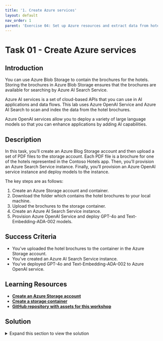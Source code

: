 ```yaml
---
title: '1. Create Azure services'
layout: default
nav_order: 1
parent: 'Exercise 04: Set up Azure resources and extract data from hotel brochures'
---
```


# Task 01 - Create Azure services

<!--- Estimated time: 7 minutes---> 

## Introduction

You can use Azure Blob Storage to contain the brochures for the hotels. Storing the brochures in Azure Blob Storage ensures that the brochures are available for searching by Azure AI Search Service.

Azure AI services is a set of cloud-based APIs that you can use in AI applications and data flows. This lab uses Azure OpenAI Service and Azure AI Search to scan and index the data from the hotel brochures. 

Azure OpenAI services allow you to deploy a variety of large language models so that you can enhance applications by adding AI capabilities.

## Description

In this task, you’ll create an Azure Blog Storage account and then upload a set of PDF files to the storage account. Each PDF file is a brochure for one of the hotels represented in the Contoso Hotels app. Then, you’ll provision an Azure Search Service instance. Finally, you’ll provision an Azure OpenAI service instance and deploy models to the instance. 

The key steps are as follows:

1. Create an Azure Storage account and container.
1. Download the folder which contains the hotel brochures to your local machine.
1. Upload the brochures to the storage container.
1. Create an Azure AI Search Service instance.
1. Provision Azure OpenAI Service and deploy GPT-4o and Text-Embedding-ADA-002 models.


## Success Criteria

- You’ve uploaded the hotel brochures to the container in the Azure Storage account. 
- You’ve created an Azure AI Search Service instance.
- You’ve deployed GPT-4o and Text-Embedding-ADA-002 to Azure OpenAI service.

## Learning Resources

- [**Create an Azure Storage account**](https://learn.microsoft.com/en-us/training/modules/create-azure-storage-account/ )
- [**Create a storage container**](https://learn.microsoft.com/en-us/training/modules/create-azure-storage-account/5-exercise-create-a-storage-account)
- [**GitHub repository with assets for this workshop**](https://github.com/microsoft/TechExcel-Modernize-applications-to-be-AI-ready )

## Solution

<details markdown="block">
<summary>Expand this section to view the solution</summary>


1. In Visual Studio Code, enter the following commands at the Terminal window prompt. This command ensures that you’re still signed in.

    ```
    az login
    ```

1. If $AZURE_REGION is not still set, update the value of the **AZURE_REGION_FROM_EX01_TASK01** variable to use the region that you selected in Exercise 01 Task 01. Then, enter the command at the Terminal window prompt.

    ```
    $AZURE_REGION="AZURE_REGION_FROM_EX01_TASK01"
    ```

1. In Visual Studio Code, enter the following commands at the Terminal window prompt. These commands create a storage account and a storage container.
   
    ```
    $CONTOSO_STORAGE_ACCOUNT_NAME="contososa$(Get-Random -Minimum 100000 -Maximum 999999)"
    az storage account create --name $CONTOSO_STORAGE_ACCOUNT_NAME --resource-group ContosoHotel --location $AZURE_REGION --sku Standard_LRS
    az storage container create --name brochures --account-name $CONTOSO_STORAGE_ACCOUNT_NAME
    ```


1. Open a browser window and go to [**Azure portal**](https://portal.azure.com). Sign in to Azure.

1. On the Azure Home page, select **Resource groups** and then select **ContosoHotel**.

1. In the list of resources that displays, record the name for the Storage account that you created. You’ll need the name in an upcoming task.

1.  Open File Explorer on your computer and go to the **Downloads** folder. Update the following variable to use the path for your **Downloads** folder.

    ```
    $PATH_TO_DOWNLOADS_FOLDER = "C:\Users\Admin\Downloads"
    ```

1. In Visual Studio Code, enter the following command at the Terminal window prompt. This command clones assets for this workshop including hotel brochures from a GitHub repository to a folder in your **Downloads** folder. 

    ```
    git clone https://github.com/microsoft/TechExcel-Modernize-applications-to-be-AI-ready "$PATH_TO_DOWNLOADS_FOLDER\AssetsRepo"
    ```

    ![8t6tp7c0.png](../../media/8t6tp7c0.png)


1. Enter the following command at the Terminal window prompt. This command uploads the brochures to the storage container that you created earlier in this task. 

    ```
    az storage blob upload-batch --account-name $CONTOSO_STORAGE_ACCOUNT_NAME --destination brochures --source "$PATH_TO_DOWNLOADS_FOLDER\AssetsRepo\Assets\PDFs" --pattern "*.pdf" --overwrite
    ```

    ![rl2qes66.png](../../media/rl2qes66.png)


1. Enter the following commands at the Terminal window prompt. These commands create the Azure Search Service instance.

    ```
    $CONTOSO_SEARCH_SERVICE_NAME="contososrch$(Get-Random -Minimum 100000 -Maximum 999999)"
    az search service create --name $CONTOSO_SEARCH_SERVICE_NAME --resource-group ContosoHotel --sku Basic --location $AZURE_REGION  --auth-options aadOrApiKey --aad-auth-failure-mode http403 --identity-type SystemAssigned
    ```

   {: .note }
   > It may take 10-15 minutes for provisioning to complete.

    ![16dko0w6.jpg](../../media/16dko0w6.jpg)

1. Open a browser window and go to [**Azure portal**](https://portal.azure.com). Sign in to Azure.

1. On the Azure Home page, select **Resource groups** and then select **ContosoHotel**.

1. In the list of resources that displays, record the name for the Search Service instance that you created. You’ll need the name in an upcoming task.

1. On the Azure Home page, select **+ Create a resource**. Search for **Azure OpenAI** and select **Azure OpenAI** in the list of search results.

1. Locate the **Azure OpenAI** tile. Select **Create** and then select **Azure OpenAI**.

    ![n1pg27u3.png](../../media/n1pg27u3.png)

1. On the **Create Azure OpenAI** page, enter the following information:

    | Setting | Value |
    |:---------|:---------|
    | Resource group   | **ContosoHotel**  |
    | Name  | **azureopenai62143490**|  
    | Pricing tier | **Standard S0** |

   {: .warning }
   > Azure will alert you if the service name is not unique. If you see an error message, add a digit or two to the service name.

     ![dpfrvmxo.png](../../media/dpfrvmxo.png)

1. Select **Next** three times and then select **Create**. Wait for the deployment to complete. 

1. When the deployment competes, select **Go to resource**.

1. Record the value for the Azure OpenAI instance name. You’ll use this value later in the lab.

1. On the Overview page for the OpenAI service, select **Go to Azure OpenAI Studio**.

    ![1fvmc2ni.png](../../media/1fvmc2ni.png)

1. On the Azure OpenAI Studio home page, in the left navigation pane, select **Deployments**.

    ![d8iqveao.png](../../media/d8iqveao.png)

1. On the **Deployments** page, select **+ Deploy model** and then select **Deploy base model**.

    ![7kqy0kpf.png](../../media/7kqy0kpf.png)

1. On the **Select a model** page, select **gpt-4o** and then select **Confirm**.

    ![ehjqy1iy.png](../../media/ehjqy1iy.png)

1. On the **Deploy model gpt-4o** page, select **Deploy**.

   {: .warning }
   > Record the value for the deployment name setting. You’ll use this value later in the lab.

1. Return to the **Deployments** page, select **+ Deploy model** and then select **Deploy base model**.

    ![7kqy0kpf.png](../../media/7kqy0kpf.png)

1. On the **Select a model** page, select **text-embedding-ada-002** and then select **Confirm**.

    ![jt25zdim.png](../../media/jt25zdim.png)

1. On the
**Deploy model text-embedding-ada-002** page, change the value for the Deployment name setting to **ada** and then select **Deploy**.

   {: .warning }
   > Record the value for the deployment name setting. You’ll use this value later in the lab.

1. Return to the **Deployments** page. Verify that both models are present. 

    ![yebfzau5.png](../../media/yebfzau5.png)

1. Close the **Azure OpenAI Studio** page. Leave Visual Studio Code open. 

</details>

